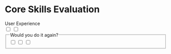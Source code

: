 <!DOCTYPE html>
<html lang="en">
  <head>
    <meta charset="UTF-8">
    <meta name="viewport" content="width=device-width, initial-scale=1.0">
    <meta http-equiv="X-UA-Compatible" content="ie=edge">
    <title>HTML 5 Boilerplate</title>
    <link rel="stylesheet" href="style.css">
  </head>

<body>
  <main>
    <h1>Core Skills Evaluation</h1>
    <section>User Experience</section>
    <form action="
      <p>Hi, there. We hope the learning experience was engaging and enjoyable... Please take a moment to give us your feedback</p>
    </section>
  <section>
    <h2>Feedback Questions</h2>
      <fieldset>
          <legend>Did you straight-up have a good time?</legend>
          <label><input id="Yeah" type="checkbox" name="experience" value="Yeah"></label>
          <label><input id="Somewhat" type="checkbox" name="experience" value="Somewhat"></label>
          <label><input id="No" type="checkbox" name="experience" value="No"></label>
      </fieldset>
      <fieldset>
              <legend>Would you do it again?</legend>
              <label><input id="Yeah" type="checkbox" name="experience" value="Yeah"></label>
              <label><input id="Somewhat" type="checkbox" name="experience" value="Somewhat"></label>
              <label><input id="No" type="checkbox" name="experience" value="No"></label>
      </fieldset>
      </main>
</body>
</html>

